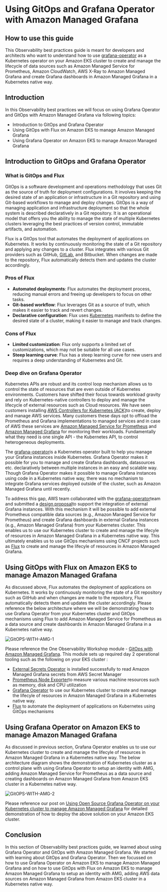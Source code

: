 # Using GitOps and Grafana Operator with Amazon Managed Grafana

## How to use this guide

This Observability best practices guide is meant for developers and architects who want to understand how to use [grafana-operator](https://github.com/grafana-operator/grafana-operator#:~:text=The%20grafana%2Doperator%20is%20a,an%20easy%20and%20scalable%20way.) as a Kubernetes operator on your Amazon EKS cluster to create and manage the lifecycle of data sources such as Amazon Managed Service for Prometheus, Amazon CloudWatch, AWS X-Ray to Amazon Managed Grafana and create Grafana dashboards in Amazon Managed Grafana in a Kubernetes native way.

## Introduction

In this Observability best practices we will focus on using Grafana Operator and GitOps with Amazon Managed Grafana via following topics:

* Introduction to GitOps and Grafana Operator
* Using GitOps with Flux on Amazon EKS to manage Amazon Managed Grafana
* Using Grafana Operator on Amazon EKS to manage Amazon Managed Grafana

## Introduction to GitOps and Grafana Operator

### What is GitOps and Flux

GitOps is a software development and operations methodology that uses Git as the source of truth for deployment configurations. It involves keeping the desired state of an application or infrastructure in a Git repository and using Git-based workflows to manage and deploy changes. GitOps is a way of managing application and infrastructure deployment so that the whole system is described declaratively in a Git repository. It is an operational model that offers you the ability to manage the state of multiple Kubernetes clusters leveraging the best practices of version control, immutable artifacts, and automation. 

Flux is a GitOps tool that automates the deployment of applications on Kubernetes. It works by continuously monitoring the state of a Git repository and applying any changes to a cluster. Flux integrates with various Git providers such as GitHub, [GitLab](https://dzone.com/articles/auto-deploy-spring-boot-app-using-gitlab-cicd), and Bitbucket. When changes are made to the repository, Flux automatically detects them and updates the cluster accordingly.

### Pros of Flux

* **Automated deployments**: Flux automates the deployment process, reducing manual errors and freeing up developers to focus on other tasks.
* **Git-based workflow**: Flux leverages Git as a source of truth, which makes it easier to track and revert changes.
* **Declarative configuration**: Flux uses [Kubernetes](https://dzone.com/articles/kubernetes-full-stack-example-with-kong-ingress-co) manifests to define the desired state of a cluster, making it easier to manage and track changes.

### Cons of Flux

* **Limited customization**: Flux only supports a limited set of customizations, which may not be suitable for all use cases.
* **Steep learning curve**: Flux has a steep learning curve for new users and requires a deep understanding of Kubernetes and Git.

### Deep dive on Grafana Operator

Kubernetes APIs are robust and its control loop mechanism allows us to control the state of resources that are even outside of Kubernetes environments. Customers have shifted their focus towards workload gravity and rely on Kubernetes-native controllers to deploy and manage the lifecycle of external resources such as Cloud resources. We have seen customers installing [AWS Controllers for Kubernetes (ACK)](https://aws-controllers-k8s.github.io/community/docs/community/overview/)to create, deploy and manage AWS services. Many customers these days opt to offload the Prometheus and Grafana implementations to managed services and in case of AWS these services are [Amazon Managed Service for Prometheus](https://docs.aws.amazon.com/prometheus/?icmpid=docs_homepage_mgmtgov) and [Amazon Managed Grafana](https://docs.aws.amazon.com/grafana/?icmpid=docs_homepage_mgmtgov) for monitoring their workloads. Fundamentally what they need is one single API - the Kubernetes API, to control heterogeneous deployments.

The [grafana-operator](https://github.com/grafana-operator/grafana-operator#:~:text=The%20grafana%2Doperator%20is%20a,an%20easy%20and%20scalable%20way.)is a Kubernetes operator built to help you manage your Grafana instances inside Kubernetes. Grafana Operator makes it possible for you to manage and create Grafana dashboards, datasources etc. declaratively between multiple instances in an easy and scalable way. Though Grafana Operator makes it possible to manage Grafana instances using code in a Kubernetes native way, there was no mechanism to integrate Grafana services deployed outside of the cluster, such as Amazon Managed Grafana until recently.

To address this gap, AWS team collaborated with the [grafana-operator](https://github.com/grafana-operator/grafana-operator#:~:text=The%20grafana%2Doperator%20is%20a,an%20easy%20and%20scalable%20way.)team and submitted a [design proposal](https://github.com/grafana-operator/grafana-operator-experimental/pull/39)to support the integration of external Grafana instances. With this mechanism it will be possible to add external Prometheus compatible data sources (e.g., Amazon Managed Service for Prometheus) and create Grafana dashboards in external Grafana instances (e.g., Amazon Managed Grafana) from your Kubernetes cluster. This enables us to use our Kubernetes cluster to create and manage the lifecyle of resources in Amazon Managed Grafana in a Kubernetes native way. This ultimately enables us to use GitOps mechanisms using CNCF projects such as [Flux](https://fluxcd.io/) to create and manage the lifecyle of resources in Amazon Managed Grafana.

## Using GitOps with Flux on Amazon EKS to manage Amazon Managed Grafana

As discussed above, Flux automates the deployment of applications on Kubernetes. It works by continuously monitoring the state of a Git repository such as GitHub and when changes are made to the repository, Flux automatically detects them and updates the cluster accordingly. Please reference the below architecture where we will be demonstrating how to use Grafana Operator from your Kubernetes cluster and GitOps mechanisms using Flux to add Amazon Managed Service for Prometheus as a data source and create dashboards in Amazon Managed Grafana in a Kubernetes native way. 

![GitOPS-WITH-AMG-1](../../../../images/Operational/gitops-with-amg/gitops-with-amg-1.jpg)

Please reference the One Observability Workshop module - [GitOps with Amazon Managed Grafana](https://catalog.workshops.aws/observability/en-US/aws-managed-oss/gitops-with-amg). This module sets up required day 2 operational tooling such as the following on your EKS cluster :

* [External Secrets Operator](https://github.com/external-secrets/external-secrets/tree/main/deploy/charts/external-secrets) is installed successfully to read Amazon Managed Grafana secrets from AWS Secret Manager
* [Prometheus Node Exporter](https://github.com/prometheus/node_exporter)to measure various machine resources such as memory, disk and CPU utilization
* [Grafana Operator](https://github.com/grafana-operator/grafana-operator) to use our Kubernetes cluster to create and manage the lifecyle of resources in Amazon Managed Grafana in a Kubernetes native way. 
* [Flux](https://fluxcd.io/) to automate the deployment of applications on Kubernetes using GitOps mechanisms

## Using Grafana Operator on Amazon EKS to manage Amazon Managed Grafana

As discussed in previous section, Grafana Operator enables us to use our Kubernetes cluster to create and manage the lifecyle of resources in Amazon Managed Grafana in a Kubernetes native way.  The below architecture diagram shows the demonstration of Kubernetes cluster as a control plane with using Grafana Operator to setup an identity with AMG, adding Amazon Managed Service for Prometheus as a data source and creating dashboards on Amazon Managed Grafana from Amazon EKS cluster in a Kubernetes native way.

![GitOPS-WITH-AMG-2](../../../../images/Operational/gitops-with-amg/gitops-with-amg-2.jpg)

Please reference our post on [Using Open Source Grafana Operator on your Kubernetes cluster to manage Amazon Managed Grafana](https://aws.amazon.com/blogs/mt/using-open-source-grafana-operator-on-your-kubernetes-cluster-to-manage-amazon-managed-grafana/) for detailed demonstration of how to deploy the above solution on your Amazon EKS cluster.

## Conclusion

In this section of Observability best practices guide, we learned about using Grafana Operator and GitOps with Amazon Managed Grafana. We started with learning about GitOps and Grafana Operator. Then we focussed on how to use Grafana Operator on Amazon EKS to manage Amazon Managed Grafana and on how to use GitOps with Flux on Amazon EKS to manage Amazon Managed Grafana to setup an identity with AMG, adding AWS data sources on Amazon Managed Grafana from Amazon EKS cluster in a Kubernetes native way.